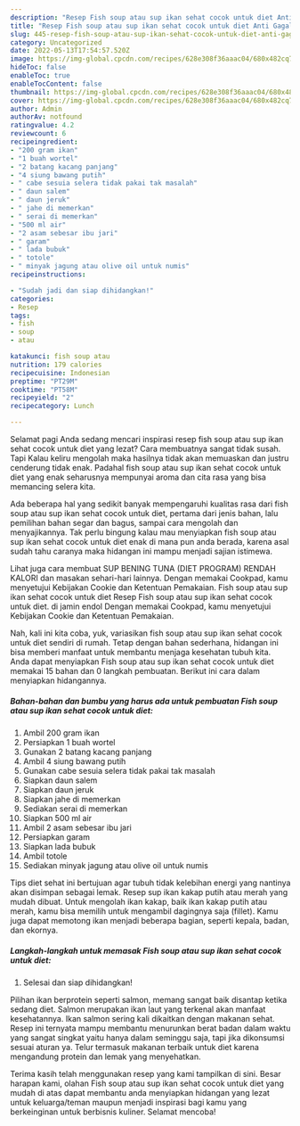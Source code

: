 ```yaml
---
description: "Resep Fish soup atau sup ikan sehat cocok untuk diet Anti Gagal"
title: "Resep Fish soup atau sup ikan sehat cocok untuk diet Anti Gagal"
slug: 445-resep-fish-soup-atau-sup-ikan-sehat-cocok-untuk-diet-anti-gagal
category: Uncategorized
date: 2022-05-13T17:54:57.520Z
image: https://img-global.cpcdn.com/recipes/628e308f36aaac04/680x482cq70/fish-soup-atau-sup-ikan-sehat-cocok-untuk-diet-foto-resep-utama.jpg
hideToc: false
enableToc: true
enableTocContent: false
thumbnail: https://img-global.cpcdn.com/recipes/628e308f36aaac04/680x482cq70/fish-soup-atau-sup-ikan-sehat-cocok-untuk-diet-foto-resep-utama.jpg
cover: https://img-global.cpcdn.com/recipes/628e308f36aaac04/680x482cq70/fish-soup-atau-sup-ikan-sehat-cocok-untuk-diet-foto-resep-utama.jpg
author: Admin
authorAv: notfound
ratingvalue: 4.2
reviewcount: 6
recipeingredient:
- "200 gram ikan"
- "1 buah wortel"
- "2 batang kacang panjang"
- "4 siung bawang putih"
- " cabe sesuia selera tidak pakai tak masalah"
- " daun salem"
- " daun jeruk"
- " jahe di memerkan"
- " serai di memerkan"
- "500 ml air"
- "2 asam sebesar ibu jari"
- " garam"
- " lada bubuk"
- " totole"
- " minyak jagung atau olive oil untuk numis"
recipeinstructions:

- "Sudah jadi dan siap dihidangkan!"
categories:
- Resep
tags:
- fish
- soup
- atau

katakunci: fish soup atau 
nutrition: 179 calories
recipecuisine: Indonesian
preptime: "PT29M"
cooktime: "PT58M"
recipeyield: "2"
recipecategory: Lunch

---
```



Selamat pagi Anda sedang mencari inspirasi resep fish soup atau sup ikan sehat cocok untuk diet yang lezat? Cara membuatnya sangat tidak susah. Tapi Kalau keliru mengolah maka hasilnya tidak akan memuaskan dan justru cenderung tidak enak. Padahal fish soup atau sup ikan sehat cocok untuk diet yang enak seharusnya mempunyai aroma dan cita rasa yang bisa memancing selera kita.


Ada beberapa hal yang sedikit banyak mempengaruhi kualitas rasa dari fish soup atau sup ikan sehat cocok untuk diet, pertama dari jenis bahan, lalu pemilihan bahan segar dan bagus, sampai cara mengolah dan menyajikannya. Tak perlu bingung kalau mau menyiapkan fish soup atau sup ikan sehat cocok untuk diet enak di mana pun anda berada, karena asal sudah tahu caranya maka hidangan ini mampu menjadi sajian istimewa.

Lihat juga cara membuat SUP BENING TUNA (DIET PROGRAM) RENDAH KALORI dan masakan sehari-hari lainnya. Dengan memakai Cookpad, kamu menyetujui Kebijakan Cookie dan Ketentuan Pemakaian. Fish soup atau sup ikan sehat cocok untuk diet Resep Fish soup atau sup ikan sehat cocok untuk diet. di jamin endol Dengan memakai Cookpad, kamu menyetujui Kebijakan Cookie dan Ketentuan Pemakaian.


Nah, kali ini kita coba, yuk, variasikan fish soup atau sup ikan sehat cocok untuk diet sendiri di rumah. Tetap dengan bahan sederhana, hidangan ini bisa memberi manfaat untuk membantu menjaga kesehatan tubuh kita. Anda dapat menyiapkan Fish soup atau sup ikan sehat cocok untuk diet memakai 15 bahan dan 0 langkah pembuatan. Berikut ini cara dalam menyiapkan hidangannya.

<!--inarticleads1-->

##### Bahan-bahan dan bumbu yang harus ada untuk pembuatan Fish soup atau sup ikan sehat cocok untuk diet:

1. Ambil 200 gram ikan
1. Persiapkan 1 buah wortel
1. Gunakan 2 batang kacang panjang
1. Ambil 4 siung bawang putih
1. Gunakan  cabe sesuia selera tidak pakai tak masalah
1. Siapkan  daun salem
1. Siapkan  daun jeruk
1. Siapkan  jahe di memerkan
1. Sediakan  serai di memerkan
1. Siapkan 500 ml air
1. Ambil 2 asam sebesar ibu jari
1. Persiapkan  garam
1. Siapkan  lada bubuk
1. Ambil  totole
1. Sediakan  minyak jagung atau olive oil untuk numis


Tips diet sehat ini bertujuan agar tubuh tidak kelebihan energi yang nantinya akan disimpan sebagai lemak. Resep sup ikan kakap putih atau merah yang mudah dibuat. Untuk mengolah ikan kakap, baik ikan kakap putih atau merah, kamu bisa memilih untuk mengambil dagingnya saja (fillet). Kamu juga dapat memotong ikan menjadi beberapa bagian, seperti kepala, badan, dan ekornya. 

<!--inarticleads2-->

##### Langkah-langkah untuk memasak Fish soup atau sup ikan sehat cocok untuk diet:


1. Selesai dan siap dihidangkan!

Pilihan ikan berprotein seperti salmon, memang sangat baik disantap ketika sedang diet. Salmon merupakan ikan laut yang terkenal akan manfaat kesehatannya. Ikan salmon sering kali dikaitkan dengan makanan sehat. Resep ini ternyata mampu membantu menurunkan berat badan dalam waktu yang sangat singkat yaitu hanya dalam seminggu saja, tapi jika dikonsumsi sesuai aturan ya. Telur termasuk makanan terbaik untuk diet karena mengandung protein dan lemak yang menyehatkan. 

Terima kasih telah menggunakan resep yang kami tampilkan di sini. Besar harapan kami, olahan Fish soup atau sup ikan sehat cocok untuk diet yang mudah di atas dapat membantu anda menyiapkan hidangan yang lezat untuk keluarga/teman maupun menjadi inspirasi bagi kamu yang berkeinginan untuk berbisnis kuliner. Selamat mencoba!
